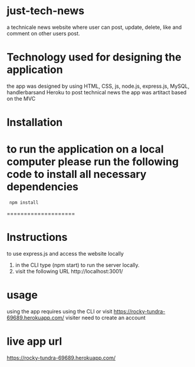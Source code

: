 # just-tech-news
a technicale news website where user can post, update, delete, like and comment on other users post. 
# Technology used for designing the application 
the app was designed by using HTML, CSS, js, node.js, express.js, MySQL, handlerbarsand Heroku to post technical news
the app was artitact based on the MVC  

# Installation
 to run the application on a local computer please run the following code to install all necessary dependencies 
====================
     npm install
====================

# Instructions
 to use express.js and access the website locally
 1. in the CLI type (npm start) to run the server locally. 
 2. visit the following URL http://localhost:3001/

# usage
 using the app requires using the CLI or visit 
https://rocky-tundra-69689.herokuapp.com/
visiter need to create an account 
# live app url 
https://rocky-tundra-69689.herokuapp.com/


